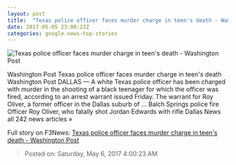 ```yaml
---
layout: post
title:  "Texas police officer faces murder charge in teen's death - Washington Post"
date: 2017-05-05 23:00:23Z
categories: google-news-top-stories
---
```


![Texas police officer faces murder charge in teen's death - Washington Post](https://img.washingtonpost.com/rf/image_1484w/2010-2019/WashingtonPost/2017/05/02/National-Enterprise/Videos/Images/t_1493755392411_name_20170502_balchsprings1.jpg)

Washington Post Texas police officer faces murder charge in teen's death Washington Post DALLAS — A white Texas police officer has been charged with murder in the shooting of a black teenager for which the officer was fired, according to an arrest warrant issued Friday. The warrant for Roy Oliver, a former officer in the Dallas suburb of ... Balch Springs police fire Officer Roy Oliver, who fatally shot Jordan Edwards with rifle Dallas News all 242 news articles »


Full story on F3News: [Texas police officer faces murder charge in teen's death - Washington Post](http://www.f3nws.com/n/krh3kF)

> Posted on: Saturday, May 6, 2017 4:00:23 AM
